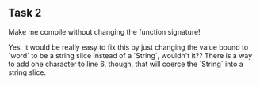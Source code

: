 ## Task 2

Make me compile without changing the function signature!

<div class="hint">
  Yes, it would be really easy to fix this by just changing the value bound to `word` to be a string slice instead of a `String`, wouldn't it??
  There is a way to add one character to line 6, though, that will coerce the `String` into a string slice.
</div>
